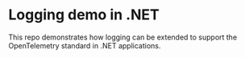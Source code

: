 # Logging demo in .NET

This repo demonstrates how logging can be extended to support the OpenTelemetry
standard in .NET applications.
